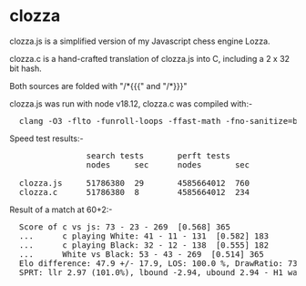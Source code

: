 # clozza

clozza.js is a simplified version of my Javascript chess engine Lozza.

clozza.c is a hand-crafted translation of clozza.js into C, including a 2 x 32 bit hash.  

Both sources are folded with "/\*{{{" and "/\*}}}"

clozza.js was run with node v18.12, clozza.c was compiled with:-
<pre>
  clang -O3 -flto -funroll-loops -ffast-math -fno-sanitize=bounds -g0 -o clozza clozza.c
</pre>

Speed test results:-
<pre>
                search tests       perft tests
                nodes     sec      nodes       sec

  clozza.js     51786380  29       4585664012  760
  clozza.c      51786380  8        4585664012  234
</pre>

Result of a match at 60+2:-
<pre>
  Score of c vs js: 73 - 23 - 269  [0.568] 365
  ...      c playing White: 41 - 11 - 131  [0.582] 183
  ...      c playing Black: 32 - 12 - 138  [0.555] 182
  ...      White vs Black: 53 - 43 - 269  [0.514] 365
  Elo difference: 47.9 +/- 17.9, LOS: 100.0 %, DrawRatio: 73.7 %
  SPRT: llr 2.97 (101.0%), lbound -2.94, ubound 2.94 - H1 was accepted
</pre>
